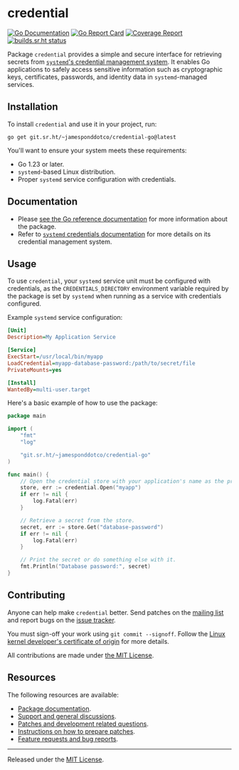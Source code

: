 # credential

[![Go Documentation](https://godocs.io/git.sr.ht/~jamesponddotco/credential-go?status.svg)](https://godocs.io/git.sr.ht/~jamesponddotco/credential-go)
[![Go Report Card](https://goreportcard.com/badge/git.sr.ht/~jamesponddotco/credential-go)](https://goreportcard.com/report/git.sr.ht/~jamesponddotco/credential-go)
[![Coverage Report](https://img.shields.io/badge/coverage-100%25-brightgreen)](https://git.sr.ht/~jamesponddotco/credential-go/tree/trunk/item/cover.out)
[![builds.sr.ht status](https://builds.sr.ht/~jamesponddotco/credential-go.svg)](https://builds.sr.ht/~jamesponddotco/credential-go?)

Package `credential` provides a simple and secure interface for
retrieving secrets from [`systemd`'s credential management
system](https://systemd.io/CREDENTIALS/). It enables Go applications to
safely access sensitive information such as cryptographic keys,
certificates, passwords, and identity data in `systemd`-managed
services.

## Installation

To install `credential` and use it in your project, run:

```console
go get git.sr.ht/~jamesponddotco/credential-go@latest
```

You'll want to ensure your system meets these requirements:

- Go 1.23 or later.
- `systemd`-based Linux distribution.
- Proper `systemd` service configuration with credentials.

## Documentation

- Please [see the Go reference
  documentation](https://godocs.io/git.sr.ht/~jamesponddotco/credential-go)
  for more information about the package.
- Refer to [`systemd` credentials
  documentation](https://systemd.io/CREDENTIALS/) for more details on
  its credential management system.

## Usage

To use `credential`, your `systemd` service unit must be configured with
credentials, as the `CREDENTIALS_DIRECTORY` environment variable
required by the package is set by `systemd` when running as a service
with credentials configured.

Example `systemd` service configuration:

```ini
[Unit]
Description=My Application Service

[Service]
ExecStart=/usr/local/bin/myapp
LoadCredential=myapp-database-password:/path/to/secret/file
PrivateMounts=yes

[Install]
WantedBy=multi-user.target
```

Here's a basic example of how to use the package:

```go
package main

import (
	"fmt"
	"log"

	"git.sr.ht/~jamesponddotco/credential-go"
)

func main() {
	// Open the credential store with your application's name as the prefix.
	store, err := credential.Open("myapp")
	if err != nil {
		log.Fatal(err)
	}

	// Retrieve a secret from the store.
	secret, err := store.Get("database-password")
	if err != nil {
		log.Fatal(err)
	}

	// Print the secret or do something else with it.
	fmt.Println("Database password:", secret)
}
```

## Contributing

Anyone can help make `credential` better. Send patches on the [mailing
list](https://lists.sr.ht/~jamesponddotco/credential-devel) and report
bugs on the [issue
tracker](https://todo.sr.ht/~jamesponddotco/credential).

You must sign-off your work using `git commit --signoff`. Follow the
[Linux kernel developer's certificate of
origin](https://www.kernel.org/doc/html/latest/process/submitting-patches.html#sign-your-work-the-developer-s-certificate-of-origin)
for more details.

All contributions are made under [the MIT License](LICENSE.md).

## Resources

The following resources are available:

- [Package documentation](https://godocs.io/git.sr.ht/~jamesponddotco/credential-go).
- [Support and general discussions](https://lists.sr.ht/~jamesponddotco/credential-discuss).
- [Patches and development related questions](https://lists.sr.ht/~jamesponddotco/credential-devel).
- [Instructions on how to prepare patches](https://git-send-email.io/).
- [Feature requests and bug reports](https://todo.sr.ht/~jamesponddotco/credential).

---

Released under the [MIT License](LICENSE.md).
